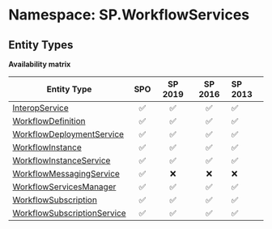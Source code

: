 # Namespace: SP.WorkflowServices

## Entity Types

**Availability matrix**

Entity Type | SPO | SP 2019 | SP 2016 | SP 2013
----------|:---:|:-------:|:-------:|:-------
[InteropService](./EntityTypes/InteropService.md) | ✅ | ✅ | ✅ | ✅
[WorkflowDefinition](./EntityTypes/WorkflowDefinition.md) | ✅ | ✅ | ✅ | ✅
[WorkflowDeploymentService](./EntityTypes/WorkflowDeploymentService.md) | ✅ | ✅ | ✅ | ✅
[WorkflowInstance](./EntityTypes/WorkflowInstance.md) | ✅ | ✅ | ✅ | ✅
[WorkflowInstanceService](./EntityTypes/WorkflowInstanceService.md) | ✅ | ✅ | ✅ | ✅
[WorkflowMessagingService](./EntityTypes/WorkflowMessagingService.md) | ✅ | ❌ | ❌ | ❌
[WorkflowServicesManager](./EntityTypes/WorkflowServicesManager.md) | ✅ | ✅ | ✅ | ✅
[WorkflowSubscription](./EntityTypes/WorkflowSubscription.md) | ✅ | ✅ | ✅ | ✅
[WorkflowSubscriptionService](./EntityTypes/WorkflowSubscriptionService.md) | ✅ | ✅ | ✅ | ✅
